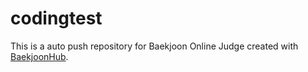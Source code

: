 # codingtest
This is a auto push repository for Baekjoon Online Judge created with [BaekjoonHub](https://github.com/BaekjoonHub/BaekjoonHub).


